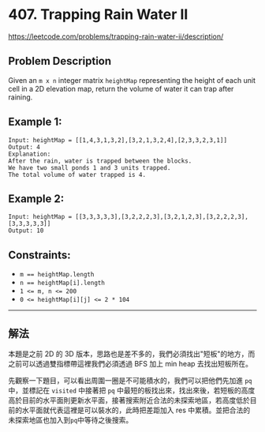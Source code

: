 # 407. Trapping Rain Water II
https://leetcode.com/problems/trapping-rain-water-ii/description/

## Problem Description

Given an `m x n` integer matrix `heightMap` representing the height of each unit cell in a 2D elevation map, return the volume of water it can trap after raining.

## Example 1:

```
Input: heightMap = [[1,4,3,1,3,2],[3,2,1,3,2,4],[2,3,3,2,3,1]]
Output: 4
Explanation: 
After the rain, water is trapped between the blocks.
We have two small ponds 1 and 3 units trapped.
The total volume of water trapped is 4.
```

## Example 2:

```
Input: heightMap = [[3,3,3,3,3],[3,2,2,2,3],[3,2,1,2,3],[3,2,2,2,3],[3,3,3,3,3]]
Output: 10
```

## Constraints:

- `m == heightMap.length`
- `n == heightMap[i].length`
- `1 <= m, n <= 200`
- `0 <= heightMap[i][j] <= 2 * 104`

---

## 解法
本題是之前 2D 的 3D 版本，思路也是差不多的，我們必須找出"短板"的地方，而之前可以透過雙指標帶這裡我們必須透過 BFS 加上 min heap 去找出短板所在。

先觀察一下題目，可以看出周圍一圈是不可能積水的，我們可以把他們先加進 `pq` 中，並標記在 `visited` 中接著把 `pq` 中最短的板找出來，找出來後，若短板的高度高於目前的水平面則更新水平面，接著搜索附近合法的未探索地區，若高度低於目前的水平面就代表這裡是可以裝水的，此時把差距加入 res 中累積。並把合法的未探索地區也加入到`pq`中等待之後搜索。 
